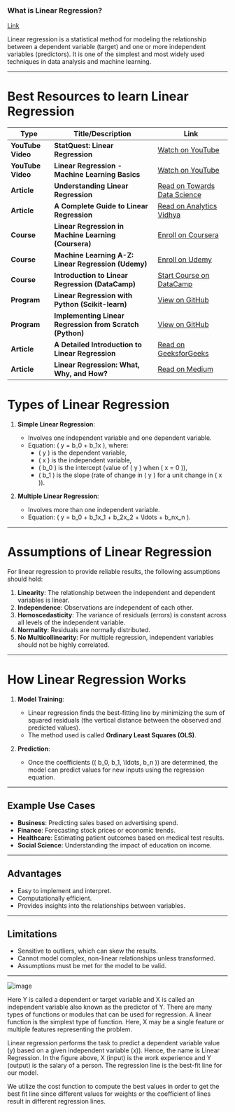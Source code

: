 ### What is Linear Regression?
[Link](https://github.com/mmahesh09/Artificial-Intelligence-and-Machine-Learning/blob/e57d1bb2c3094c1c98ba7c9ab2af84b100462189/Machine%20Learning/Code%20Snipets/linear_regression.ipynb)


Linear regression is a statistical method for modeling the relationship between a dependent variable (target) and one or more independent variables (predictors). It is one of the simplest and most widely used techniques in data analysis and machine learning.

---
# Best Resources to learn Linear Regression

| Type           | Title/Description                                               | Link                                                     |
|----------------|-----------------------------------------------------------------|----------------------------------------------------------|
| **YouTube Video**   | **StatQuest: Linear Regression**                               | [Watch on YouTube](https://www.youtube.com/watch?v=ZkjP5RJLQF4) |
| **YouTube Video**   | **Linear Regression - Machine Learning Basics**                | [Watch on YouTube](https://www.youtube.com/watch?v=J_Mr37D8g3A) |
| **Article**        | **Understanding Linear Regression**                            | [Read on Towards Data Science](https://towardsdatascience.com/understanding-linear-regression-cc9b43e458fe) |
| **Article**        | **A Complete Guide to Linear Regression**                       | [Read on Analytics Vidhya](https://www.analyticsvidhya.com/blog/2020/02/understanding-linear-regression-with-examples/) |
| **Course**         | **Linear Regression in Machine Learning (Coursera)**           | [Enroll on Coursera](https://www.coursera.org/learn/machine-learning) |
| **Course**         | **Machine Learning A-Z: Linear Regression (Udemy)**             | [Enroll on Udemy](https://www.udemy.com/course/machinelearning/) |
| **Course**         | **Introduction to Linear Regression (DataCamp)**               | [Start Course on DataCamp](https://www.datacamp.com/courses/linear-regression-in-python) |
| **Program**        | **Linear Regression with Python (Scikit-learn)**               | [View on GitHub](https://github.com/justmarkham/scikit-learn-videos/tree/master/02-linear-regression) |
| **Program**        | **Implementing Linear Regression from Scratch (Python)**       | [View on GitHub](https://github.com/llSourcell/Linear_Regression_From_Scratch) |
| **Article**        | **A Detailed Introduction to Linear Regression**               | [Read on GeeksforGeeks](https://www.geeksforgeeks.org/linear-regression-in-machine-learning/) |
| **Article**        | **Linear Regression: What, Why, and How?**                     | [Read on Medium](https://medium.com/analytics-vidhya/linear-regression-what-why-and-how-19ad456ab4e2) |


# Types of Linear Regression

1. **Simple Linear Regression**: 
   - Involves one independent variable and one dependent variable.
   - Equation: \( y = b_0 + b_1x \), where:
     - \( y \) is the dependent variable,
     - \( x \) is the independent variable,
     - \( b_0 \) is the intercept (value of \( y \) when \( x = 0 \)),
     - \( b_1 \) is the slope (rate of change in \( y \) for a unit change in \( x \)).

2. **Multiple Linear Regression**:
   - Involves more than one independent variable.
   - Equation: \( y = b_0 + b_1x_1 + b_2x_2 + \ldots + b_nx_n \).

---

# Assumptions of Linear Regression
For linear regression to provide reliable results, the following assumptions should hold:

1. **Linearity**: The relationship between the independent and dependent variables is linear.
2. **Independence**: Observations are independent of each other.
3. **Homoscedasticity**: The variance of residuals (errors) is constant across all levels of the independent variable.
4. **Normality**: Residuals are normally distributed.
5. **No Multicollinearity**: For multiple regression, independent variables should not be highly correlated.

---
# How Linear Regression Works

1. **Model Training**:
   - Linear regression finds the best-fitting line by minimizing the sum of squared residuals (the vertical distance between the observed and predicted values).
   - The method used is called **Ordinary Least Squares (OLS)**.

2. **Prediction**:
   - Once the coefficients (\( b_0, b_1, \ldots, b_n \)) are determined, the model can predict values for new inputs using the regression equation.

---

## Example Use Cases

- **Business**: Predicting sales based on advertising spend.
- **Finance**: Forecasting stock prices or economic trends.
- **Healthcare**: Estimating patient outcomes based on medical test results.
- **Social Science**: Understanding the impact of education on income.

---

## Advantages

- Easy to implement and interpret.
- Computationally efficient.
- Provides insights into the relationships between variables.

---

## Limitations

- Sensitive to outliers, which can skew the results.
- Cannot model complex, non-linear relationships unless transformed.
- Assumptions must be met for the model to be valid.

---

![image](https://github.com/user-attachments/assets/053ac844-0876-4a7a-8162-d1ba2c9001fd)

Here Y is called a dependent or target variable and X is called an independent variable also known as the predictor of Y. There are many types of functions or modules that can be used for regression. A linear function is the simplest type of function. Here, X may be a single feature or multiple features representing the problem.

Linear regression performs the task to predict a dependent variable value (y) based on a given independent variable (x)). Hence, the name is Linear Regression. In the figure above, X (input) is the work experience and Y (output) is the salary of a person. The regression line is the best-fit line for our model. 

We utilize the cost function to compute the best values in order to get the best fit line since different values for weights or the coefficient of lines result in different regression lines.



